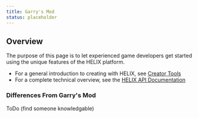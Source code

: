 ```yaml
---
title: Garry's Mod
status: placeholder
---
```


## Overview

The purpose of this page is to let experienced game developers get started using the unique features of the HELIX platform.

- For a general introduction to creating with HELIX, see [Creator Tools](creatorTools.md)
- For a complete technical overview, see the [HELIX API Documentation](../api/index.md)

### Differences From Garry's Mod

ToDo (find someone knowledgable)